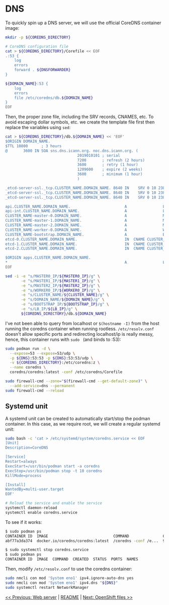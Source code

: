 # DNS

To quickly spin up a DNS server, we will use the official CoreDNS container
image:

```bash
mkdir -p ${COREDNS_DIRECTORY}

# CoreDNS configuration file
cat > ${COREDNS_DIRECTORY}/Corefile << EOF
.:53 {
    log
    errors
    forward . ${DNSFORWARDER}
}

${DOMAIN_NAME}:53 {
    log
    errors
    file /etc/coredns/db.${DOMAIN_NAME}
}
EOF

```

Then, the proper zone file, including the SRV records, CNAMES, etc. To avoid
escaping dollar symbols, etc. we create the template file first then replace
the variables using `sed`:

```bash
cat > ${COREDNS_DIRECTORY}/db.${DOMAIN_NAME} << 'EOF'
$ORIGIN DOMAIN_NAME.
$TTL 10800      ; 3 hours
@       3600 IN SOA sns.dns.icann.org. noc.dns.icann.org. (
                                2019010101 ; serial
                                7200       ; refresh (2 hours)
                                3600       ; retry (1 hour)
                                1209600    ; expire (2 weeks)
                                3600       ; minimum (1 hour)
                                )

_etcd-server-ssl._tcp.CLUSTER_NAME.DOMAIN_NAME. 8640 IN    SRV 0 10 2380 etcd-0.CLUSTER_NAME.DOMAIN_NAME.
_etcd-server-ssl._tcp.CLUSTER_NAME.DOMAIN_NAME. 8640 IN    SRV 0 10 2380 etcd-1.CLUSTER_NAME.DOMAIN_NAME.
_etcd-server-ssl._tcp.CLUSTER_NAME.DOMAIN_NAME. 8640 IN    SRV 0 10 2380 etcd-2.CLUSTER_NAME.DOMAIN_NAME.

api.CLUSTER_NAME.DOMAIN_NAME.                        A                LB_IP
api-int.CLUSTER_NAME.DOMAIN_NAME.                    A                LB_IP
CLUSTER_NAME-master-0.DOMAIN_NAME.                   A                MASTER0_IP
CLUSTER_NAME-master-1.DOMAIN_NAME.                   A                MASTER1_IP
CLUSTER_NAME-master-2.DOMAIN_NAME.                   A                MASTER2_IP
CLUSTER_NAME-worker-0.DOMAIN_NAME.                   A                WORKER0_IP
CLUSTER_NAME-bootstrap.DOMAIN_NAME.                  A                BOOTSTRAP_IP
etcd-0.CLUSTER_NAME.DOMAIN_NAME.                     IN  CNAME CLUSTER_NAME-master-0.DOMAIN_NAME.
etcd-1.CLUSTER_NAME.DOMAIN_NAME.                     IN  CNAME CLUSTER_NAME-master-1.DOMAIN_NAME.
etcd-2.CLUSTER_NAME.DOMAIN_NAME.                     IN  CNAME CLUSTER_NAME-master-2.DOMAIN_NAME.

$ORIGIN apps.CLUSTER_NAME.DOMAIN_NAME.
*                                                    A                LB_IP
EOF

sed -i -e "s/MASTER0_IP/${MASTER0_IP}/g" \
       -e "s/MASTER1_IP/${MASTER1_IP}/g" \
       -e "s/MASTER2_IP/${MASTER2_IP}/g" \
       -e "s/WORKER0_IP/${WORKER0_IP}/g" \
       -e "s/CLUSTER_NAME/${CLUSTER_NAME}/g" \
       -e "s/DOMAIN_NAME/${DOMAIN_NAME}/g" \
       -e "s/BOOTSTRAP_IP/${BOOTSTRAP_IP}/g" \
       -e "s/LB_IP/${LB_IP}/g" \
       ${COREDNS_DIRECTORY}/db.${DOMAIN_NAME}
```

I've not been able to query from localhost or `$(hostname -I)` from the host
running the coredns container when running rootless.  `/etc/resolv.conf`
doesn't allow specific ports and redirecting localhost/ip is really messy,
hence, this container runs with `sudo ` (and binds to :53):

```bash
sudo podman run -d \
  --expose=53 --expose=53/udp \
  -p ${DNS}:53:53 -p ${DNS}:53:53/udp \
  -v ${COREDNS_DIRECTORY}:/etc/coredns:z \
  --name coredns \
  coredns/coredns:latest -conf /etc/coredns/Corefile

sudo firewall-cmd --zone="$(firewall-cmd --get-default-zone)" \
  --add-service=dns --permanent
sudo firewall-cmd --reload
```

## Systemd unit

A systemd unit can be created to automatically start/stop the podman container.
In this case, as we require root, we will create a regular systemd unit:

```bash
sudo bash -c 'cat > /etc/systemd/system/coredns.service << EOF
[Unit]
Description=CoreDNS

[Service]
Restart=always
ExecStart=/usr/bin/podman start -a coredns
ExecStop=/usr/bin/podman stop -t 10 coredns
KillMode=process

[Install]
WantedBy=multi-user.target
EOF'

# Reload the service and enable the service
systemctl daemon-reload
systemctl enable coredns.service
```

To see if it works:

```bash
$ sudo podman ps
CONTAINER ID  IMAGE                             COMMAND               CREATED        STATUS            PORTS                                           NAMES
abf77a3da374  docker.io/coredns/coredns:latest  /coredns -conf /e...  9 minutes ago  Up 2 seconds ago  10.19.138.7:53->53/tcp, 10.19.138.7:53->53/udp  coredns

$ sudo systemctl stop coredns.service
$ sudo podman ps
CONTAINER ID  IMAGE  COMMAND  CREATED  STATUS  PORTS  NAMES
```

Then, modify `/etc/resolv.conf` to use the coredns container:

```bash
sudo nmcli con mod 'System eno1' ipv4.ignore-auto-dns yes
sudo nmcli con mod 'System eno1' ipv4.dns "${DNS}"
sudo systemctl restart NetworkManager
```

[<< Previous: Web server](3-web-server.md) | [README](../README.md) | [Next: OpenShift files >>](5-openshift-files.md)
